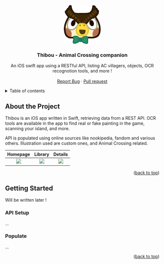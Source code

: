 
<div id="readme-top" align="center">
  <a href="https://github.com/itsmrval/thibou">
    <img src="https://github.com/itsmrval/thibou/blob/main/ios/thibou/Assets.xcassets/TopBar/ThibouLogo.imageset/thibou-logo.png?raw=true" alt="Logo" width="120">
  </a>

  <h3 align="center">Thibou - Animal Crossing companion</h3>

  <p align="center">
    An iOS swift app using a RESTful API, listing AC villagers, objects, OCR recognotion tools, and more ! 
    <br />
    <br />
    <a href="https://github.com/itsmrval/thibou/issues">Report Bug</a>
    ·
    <a href="https://github.com/itsmrval/thibou/pulls">Pull request</a>
  </p>
</div>


<details>
  <summary>Table of contents</summary>
  <ol>
    <li>
      <a href="#about-the-project">About the Project</a>
    </li>
    <li>
      <a href="#getting-started">Getting Started</a>
      <ul>
        <li><a href="#prerequisites">Prerequisites</a></li>
        <li><a href="#installation">Installation</a></li>
      </ul>
    </li>
  </ol>
</details>

## About the Project

Thibou is an iOS app written in Swift, retrieving data from a REST API. OCR tools are available in the app to find real or fake painting in the game, scanning your island, and more.

API is populated using online sources like nookipedia, fandom and various others. Illustration used are custom ones, and Animal Crossing related.

Homepage | Library | Details
:-:|:-:|:-:
<img src="https://i.imgur.com/MlMF2Ob.jpeg" width="200"> | <img src="https://i.imgur.com/fwc9S4v.jpeg" width="200"> | <img src="https://i.imgur.com/aQXGnge.jpeg" width="200">


<p align="right">(<a href="#readme-top">back to top</a>)</p>

## Getting Started

Will be written later !

### API Setup

...

### Populate

...

<p align="right">(<a href="#readme-top">back to top</a>)</p>

